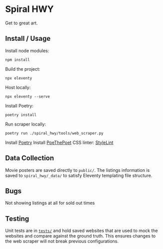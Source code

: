 # Spiral HWY

Get to great art.


## Install / Usage

Install node modules:
```
npm install
```

Build the project:
```
npx eleventy
```

Host locally:
```
npx eleventy --serve
```

Install Poetry:
```
poetry install
```

Run scraper locally:
```
poetry run ./spiral_hwy/tools/web_scraper.py 
```


Install [Poetry](https://python-poetry.org/docs/#installation)
Install [PoeThePoet](https://pipx.pypa.io/stable/)
CSS linter: [StyleLint](https://stylelint.io/user-guide/get-started)


## Data Collection

Movie posters are saved directly to `public/`. The listings information is saved to `spiral_hwy/_data/` to satisfy Eleventy templating file structure.

## Bugs

Not showing listings at all for sold out times

## Testing

Unit tests are in [`tests/`](spiral_hwy/tests) and hold saved websites that are used to mock the websites and compare against the ground truth. This ensures changes to the web scraper will not break previous configurations.
